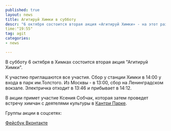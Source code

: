 ```yaml
---
published: true
layout: news
title: Агитируй Химки в субботу
descr: "6 октября состоится вторая акция «Агитируй Химки» - на этот раз в ней примет участие Ксения Собчак"
time:"19:55"
tag: agit
categories:
- news

---
```


В субботу 6 октября в Химках состоится вторая акция "Агитируй Химки". 

К участию приглашаются все участия. Сбор у станции Химки в 14:00 у входа в парк им.Толстого. Из Москвы - в 13:00, сбор на Ленинградском вокзале. Электричка отходит в 13:46 и прибывает в 14:12.

В акции примет участие Ксения Собчак, которая затем проведет встречу химчан с деятелями культуры в <a href="http://www.cpark.ru/business/Location/transport/" target="_blank">Кантри Парке</a>. 

Группы акции в соцсетях: 

<a href="http://www.facebook.com/groups/khimki2012/" target="_blank">Фейсбук </a>
<a href="http://vk.com/khimki2012" target="_blank">Вконтакте</a>